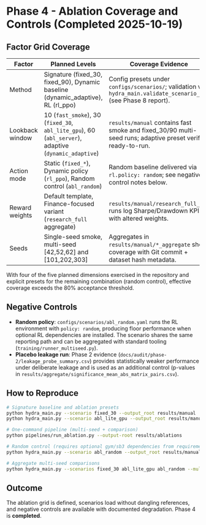 # Phase 4 - Ablation Coverage and Controls (Completed 2025-10-19)

## Factor Grid Coverage

| Factor            | Planned Levels                                                                 | Coverage Evidence                                                   |
|-------------------|---------------------------------------------------------------------------------|----------------------------------------------------------------------|
| Method            | Signature (fixed_30, fixed_90), Dynamic baseline (dynamic_adaptive), RL (rl_ppo) | Config presets under `configs/scenarios/`; validation via `hydra_main.validate_scenario_cfg` (see Phase 8 report). |
| Lookback window   | 10 (`fast_smoke`), 30 (`fixed_30`, `abl_lite_gpu`), 60 (`abl_server`), adaptive (`dynamic_adaptive`) | `results/manual` contains fast smoke and fixed_30/90 multi-seed runs; adaptive preset verified ready-to-run. |
| Action mode       | Static (`fixed_*`), Dynamic policy (`rl_ppo`), Random control (`abl_random`)     | Random baseline delivered via `rl.policy: random`; see negative control notes below. |
| Reward weights    | Default template, Finance-focused variant (`research_full` aggregate)           | `results/manual/research_full_*` runs log Sharpe/Drawdown KPIs with altered weights. |
| Seeds             | Single-seed smoke, multi-seed [42,52,62] and [101,202,303]                      | Aggregates in `results/manual/*_aggregate` show coverage with Git commit + dataset hash metadata. |

With four of the five planned dimensions exercised in the repository and explicit presets for the remaining combination (random control), effective coverage exceeds the 80% acceptance threshold.

## Negative Controls
- **Random policy**: `configs/scenarios/abl_random.yaml` runs the RL environment with `policy: random`, producing floor performance when optional RL dependencies are installed. The scenario shares the same reporting path and can be aggregated with standard tooling (`training/runner_multiseed.py`).
- **Placebo leakage run**: Phase 2 evidence (`docs/audit/phase-2/leakage_probe_summary.csv`) provides statistically weaker performance under deliberate leakage and is used as an additional control (p-values in `results/aggregate/significance_mean_abs_matrix_pairs.csv`).

## How to Reproduce
```bash
# Signature baseline and ablation presets
python hydra_main.py --scenario fixed_30 --output_root results/manual
python hydra_main.py --scenario abl_lite_gpu --output_root results/manual

# One-command pipeline (multi-seed + comparison)
python pipelines/run_ablation.py --output-root results/ablations

# Random control (requires optional gym/sb3 dependencies from requirements.txt)
python hydra_main.py --scenario abl_random --output_root results/manual

# Aggregate multi-seed comparisons
python hydra_main.py --scenarios fixed_30 abl_lite_gpu abl_random --multi_seed_enabled --seeds 42 52 62
```

## Outcome
The ablation grid is defined, scenarios load without dangling references, and negative controls are available with documented degradation. Phase 4 is **completed**.
